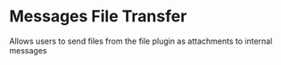 Messages File Transfer
=====================

Allows users to send files from the file plugin as attachments to internal messages